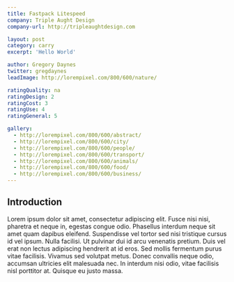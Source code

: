 ```yaml
---
title: Fastpack Litespeed
company: Triple Aught Design
company-url: http://tripleaughtdesign.com

layout: post
category: carry
excerpt: 'Hello World'

author: Gregory Daynes
twitter: gregdaynes
leadImage: http://lorempixel.com/800/600/nature/

ratingQuality: na
ratingDesign: 2
ratingCost: 3
ratingUse: 4
ratingGeneral: 5

gallery: 
  - http://lorempixel.com/800/600/abstract/
  - http://lorempixel.com/800/600/city/
  - http://lorempixel.com/800/600/people/
  - http://lorempixel.com/800/600/transport/
  - http://lorempixel.com/800/600/animals/
  - http://lorempixel.com/800/600/food/
  - http://lorempixel.com/800/600/business/
---
```


## Introduction

Lorem ipsum dolor sit amet, consectetur adipiscing elit. Fusce nisi nisi, pharetra et neque in, egestas congue odio. Phasellus interdum neque sit amet quam dapibus eleifend. Suspendisse vel tortor sed nisi tristique cursus id vel ipsum. Nulla facilisi. Ut pulvinar dui id arcu venenatis pretium. Duis vel erat non lectus adipiscing hendrerit at id eros. Sed mollis fermentum purus vitae facilisis. Vivamus sed volutpat metus. Donec convallis neque odio, accumsan ultricies elit malesuada nec. In interdum nisi odio, vitae facilisis nisl porttitor at. Quisque eu justo massa.
